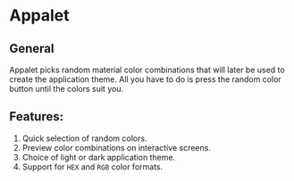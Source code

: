 # Appalet

## General
Appalet picks random material color combinations that will later be used to create the application theme. All you have to do is press the random color button until the colors suit you.

## Features:

1. Quick selection of random colors.
2. Preview color combinations on interactive screens.
3. Choice of light or dark application theme.
4. Support for `HEX` and `RGB` color formats.
